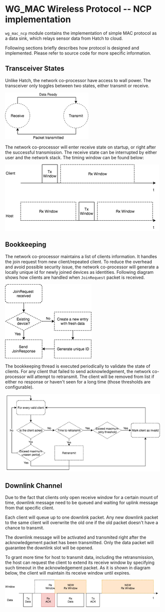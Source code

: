 # WG_MAC Wireless Protocol -- NCP implementation

`wg_mac_ncp` module contains the implementation of simple MAC protocol as a data sink, which relays
sensor data from Hatch to cloud. 

Following sections briefly describes how protocol is designed and implemented. Please refer to source
code for more specific information.

Transceiver States
-------------
Unlike Hatch, the network co-processor have access to wall power. The transceiver only toggles between two
states, either transmit or receive. 

![transceiver_state_ncp](../../resources/transceiver_state_ncp.png)

The network co-processor will enter receive state on startup, or right after the successful transmission. 
The receive state can be interrupted by either user and the network stack. The timing window can be found below:

![receive_window](../../resources/receive_window.png)

Bookkeeping
-----------
The network co-processor maintains a list of clients information. It handles the join request from new client/repeated
client. To reduce the overhead and avoid possible security issue, the network co-processor will generate a locally unique
id for newly joined devices as identities. Following diagram shows how clients are handled when `JoinRequest` packet is
received. 

![ncp_accepts_clients](../../resources/ncp_accepts_clients.png)

The bookkeeping thread is executed periodically to validate the state of clients. For any client that failed to 
send acknowledgement, the network co-processor will attempt to retransmit. The client will be removed from list
if either no response or haven't seen for a long time (those thresholds are configurable). 

![ncp_bookkeeping](../../resources/ncp_bookkeeping.png)

Downlink Channel
----------------
Due to the fact that clients only open receive window for a certain mount of time, downlink message need to be queued 
and waiting for uplink message from that specific client. 

Each client will queue up to one downlink packet. Any new downlink packet to the same client will overwrite the old one
if the old packet doesn't have a chance to transmit. 

The downlink message will be activated and transmited right after the acknowledgement packet has been transmitted. Only
the data packet will guarantee the downlink slot will be opened. 

To grant more time for host to transmit data, including the retransmission, the host can request the client to extend
its receive window by specifying such timeout in the acknowledgement packet. As it is shown in diagram below, the client
will maintain its receive window until expires.

![configurable_receive_window](../../resources/configurable_rx_window.png)
